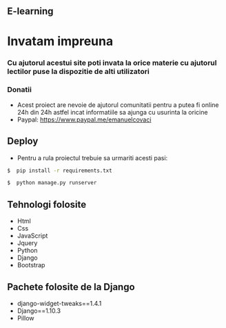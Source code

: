 ## E-learning

# Invatam impreuna

### Cu ajutorul acestui site poti invata la orice materie cu ajutorul lectilor puse la dispozitie de alti utilizatori

### Donatii
* Acest proiect are nevoie de ajutorul comunitatii pentru a putea fi online 24h din 24h astfel incat informatiile sa ajunga cu usurinta la oricine
* Paypal: https://www.paypal.me/emanuelcovaci

## Deploy
* Pentru a rula proiectul trebuie sa urmariti acesti pasi:


 ```sh
$  pip install -r requirements.txt 
```

 ```sh
$  python manage.py runserver 
```

## Tehnologi folosite
* Html
* Css
* JavaScript
* Jquery
* Python
* Django
* Bootstrap 


## Pachete folosite de la Django
* django-widget-tweaks==1.4.1
* Django==1.10.3
* Pillow
